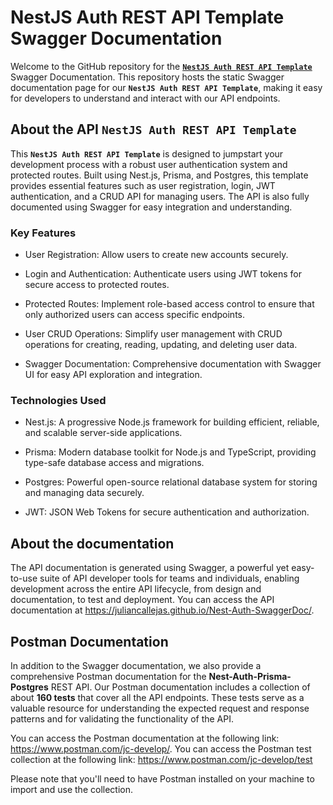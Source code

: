# NestJS Auth REST API Template Swagger Documentation

Welcome to the GitHub repository for the [**`NestJS Auth REST API Template`**](https://juliancallejas.github.io/twqTest/) Swagger Documentation.
This repository hosts the static Swagger documentation page for our **`NestJS Auth REST API Template`**, making it easy for developers to understand and interact with our API endpoints.

## About the API **`NestJS Auth REST API Template`**

This **`NestJS Auth REST API Template`** is designed to jumpstart your development process with a robust user authentication system and protected routes. Built using Nest.js, Prisma, and Postgres, this template provides essential features such as user registration, login, JWT authentication, and a CRUD API for managing users. The API is also fully documented using Swagger for easy integration and understanding.

### Key Features

- User Registration: Allow users to create new accounts securely.

- Login and Authentication: Authenticate users using JWT tokens for secure access to protected routes.

- Protected Routes: Implement role-based access control to ensure that only authorized users can access specific endpoints.

- User CRUD Operations: Simplify user management with CRUD operations for creating, reading, updating, and deleting user data.

- Swagger Documentation: Comprehensive documentation with Swagger UI for easy API exploration and integration.

### Technologies Used

- Nest.js: A progressive Node.js framework for building efficient, reliable, and scalable server-side applications.

- Prisma: Modern database toolkit for Node.js and TypeScript, providing type-safe database access and migrations.

- Postgres: Powerful open-source relational database system for storing and managing data securely.

- JWT: JSON Web Tokens for secure authentication and authorization.


## About the documentation

The API documentation is generated using Swagger, a powerful yet easy-to-use suite of API developer tools for teams and individuals, enabling development across the entire API lifecycle, from design and documentation, to test and deployment.
You can access the API documentation at <a href="https://juliancallejas.github.io/NestJS-Auth-REST-API-Template-SwaggerDoc/" >https://juliancallejas.github.io/Nest-Auth-SwaggerDoc/</a>.

## Postman Documentation

In addition to the Swagger documentation, we also provide a comprehensive Postman documentation for the **Nest-Auth-Prisma-Postgres** REST API.
Our Postman documentation includes a collection of about **160 tests** that cover all the API endpoints. These tests serve as a valuable resource for understanding the expected request and response patterns and for validating the functionality of the API.

You can access the Postman documentation at the following link: <a href="https://www.postman.com/jc-develop/workspace/nest-auth-rest-apis/documentation/22997111-3a008800-dea9-4b27-b1bc-2a3ac5be1e33" >https://www.postman.com/jc-develop/</a>.
You can access the Postman test collection at the following link: <a href="https://www.postman.com/jc-develop/workspace/nest-auth-rest-apis/documentation/22997111-7ae8198b-97f8-4e01-9830-77dd1e10088b" >https://www.postman.com/jc-develop/test</a>

Please note that you'll need to have Postman installed on your machine to import and use the collection.

